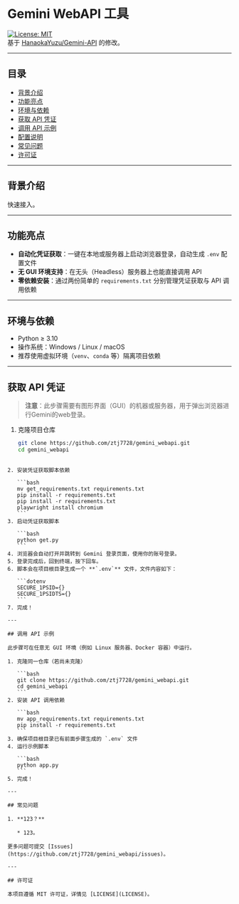 # Gemini WebAPI 工具

[![License: MIT](https://img.shields.io/badge/License-MIT-blue.svg)](LICENSE)  
基于 [HanaokaYuzu/Gemini-API](https://github.com/HanaokaYuzu/Gemini-API) 的修改。

---

## 目录

- [背景介绍](#背景介绍)  
- [功能亮点](#功能亮点)  
- [环境与依赖](#环境与依赖)  
- [获取 API 凭证](#获取-api-凭证)  
- [调用 API 示例](#调用-api-示例)  
- [配置说明](#配置说明)  
- [常见问题](#常见问题)  
- [许可证](#许可证)  

---

## 背景介绍

快速接入。

---

## 功能亮点

- **自动化凭证获取**：一键在本地或服务器上启动浏览器登录，自动生成 `.env` 配置文件  
- **无 GUI 环境支持**：在无头（Headless）服务器上也能直接调用 API  
- **零依赖安装**：通过两份简单的 `requirements.txt` 分别管理凭证获取与 API 调用依赖  

---

## 环境与依赖

- Python ≥ 3.10 
- 操作系统：Windows / Linux / macOS  
- 推荐使用虚拟环境（`venv`、`conda` 等）隔离项目依赖  

---

## 获取 API 凭证

> **注意**：此步骤需要有图形界面（GUI）的机器或服务器，用于弹出浏览器进行Gemini的web登录。

1. 克隆项目仓库  
   ```bash
   git clone https://github.com/ztj7728/gemini_webapi.git
   cd gemini_webapi
````

2. 安装凭证获取脚本依赖

   ```bash
   mv get_requirements.txt requirements.txt
   pip install -r requirements.txt
   pip install -r requirements.txt
   playwright install chromium
   ```
3. 启动凭证获取脚本

   ```bash
   python get.py
   ```
4. 浏览器会自动打开并跳转到 Gemini 登录页面，使用你的账号登录。
5. 登录完成后，回到终端，按下回车。
6. 脚本会在项目根目录生成一个 **`.env`** 文件，文件内容如下：

   ```dotenv
   SECURE_1PSID={}
   SECURE_1PSIDTS={}
   ```
7. 完成！

---

## 调用 API 示例

此步骤可在任意无 GUI 环境（例如 Linux 服务器、Docker 容器）中运行。

1. 克隆同一仓库（若尚未克隆）

   ```bash
   git clone https://github.com/ztj7728/gemini_webapi.git
   cd gemini_webapi
   ```
2. 安装 API 调用依赖

   ```bash
   mv app_requirements.txt requirements.txt
   pip install -r requirements.txt
   ```
3. 确保项目根目录已有前面步骤生成的 `.env` 文件
4. 运行示例脚本

   ```bash
   python app.py
   ```
5. 完成！

---

## 常见问题

1. **123？**

   * 123。

更多问题可提交 [Issues](https://github.com/ztj7728/gemini_webapi/issues)。

---

## 许可证

本项目遵循 MIT 许可证，详情见 [LICENSE](LICENSE)。
